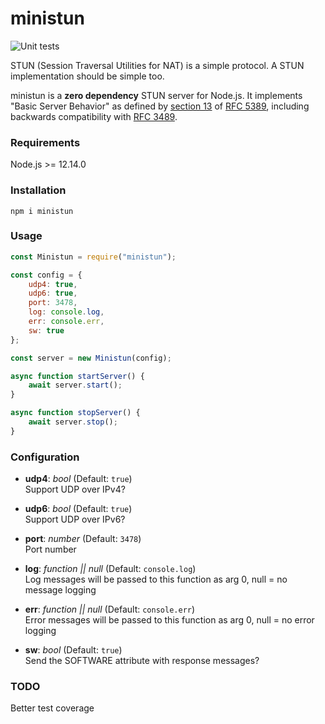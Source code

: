 # ministun

![Unit tests](https://github.com/noahlevenson/ministun/workflows/Unit%20tests/badge.svg)

STUN (Session Traversal Utilities for NAT) is a simple protocol. A STUN implementation should be simple too.

ministun is a **zero dependency** STUN server for Node.js. It implements "Basic Server Behavior" as defined by [section 13](https://tools.ietf.org/html/rfc5389#section-13) of [RFC 5389](https://tools.ietf.org/html/rfc5389), including backwards compatibility with [RFC 3489](https://tools.ietf.org/html/rfc3489). 

### Requirements
Node.js >= 12.14.0

### Installation
```
npm i ministun
```

### Usage
```javascript
const Ministun = require("ministun");

const config = {
	udp4: true,
	udp6: true,
	port: 3478,
	log: console.log,
	err: console.err,
	sw: true
};

const server = new Ministun(config);

async function startServer() {
	await server.start();
}

async function stopServer() {
	await server.stop();
}
```

### Configuration
- **udp4**: *bool* (Default: `true`)<br>
Support UDP over IPv4?

- **udp6**: *bool* (Default: `true`)<br>
Support UDP over IPv6?

- **port**: *number* (Default: `3478`)<br>
Port number

- **log**: *function || null* (Default: `console.log`)<br>
Log messages will be passed to this function as arg 0, null = no message logging 

- **err**: *function || null* (Default: `console.err`)<br>
Error messages will be passed to this function as arg 0, null = no error logging 

- **sw**: *bool* (Default: `true`)<br>
Send the SOFTWARE attribute with response messages? 

### TODO
Better test coverage
